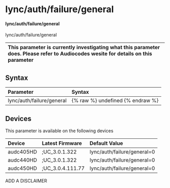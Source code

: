 ﻿---
description: lync/auth/failure/general
search: false
---

# lync/auth/failure/general

#### lync/auth/failure/general

lync/auth/failure/general


| This parameter is currently investigating what this parameter does. Please refer to Audiocodes wesite for details on this parameter | 
| :--- |

## Syntax
| Parameter | Syntax |
| :--- | :--- |
|lync/auth/failure/general | {% raw %} undefined {% endraw %}|

## Devices
This parameter is available on the following devices

| Device | Latest Firmware | Default Value |
|:---|:---|:---|
| audc405HD | ;UC_3.0.1.322 | lync/auth/failure/general=0 
| audc440HD | ;UC_3.0.1.322 | lync/auth/failure/general=0 
| audc450HD | ;UC_3.0.4.111.77 | lync/auth/failure/general=0 

ADD A DISCLAIMER
